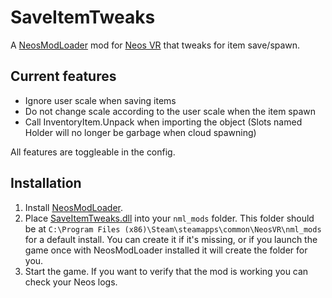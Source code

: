 # SaveItemTweaks

A [NeosModLoader](https://github.com/zkxs/NeosModLoader) mod for [Neos VR](https://neos.com/) that tweaks for item save/spawn.

## Current features
- Ignore user scale when saving items
- Do not change scale according to the user scale when the item spawn
- Call InventoryItem.Unpack when importing the object (Slots named Holder will no longer be garbage when cloud spawning)

All features are toggleable in the config.

## Installation
1. Install [NeosModLoader](https://github.com/zkxs/NeosModLoader).
2. Place [SaveItemTweaks.dll](https://github.com/hantabaru1014/SaveItemTweaks/releases/latest/download/SaveItemTweaks.dll) into your `nml_mods` folder. This folder should be at `C:\Program Files (x86)\Steam\steamapps\common\NeosVR\nml_mods` for a default install. You can create it if it's missing, or if you launch the game once with NeosModLoader installed it will create the folder for you.
3. Start the game. If you want to verify that the mod is working you can check your Neos logs.
